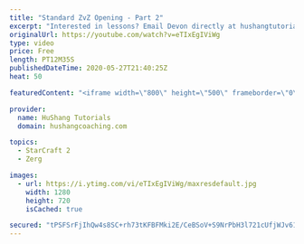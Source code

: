 ```yaml
---
title: "Standard ZvZ Opening - Part 2"
excerpt: "Interested in lessons? Email Devon directly at hushangtutorials@outlook.com ------------------------------------------------------------------------------------------------------- Want to support HuShang Tutorials directly? Patreon is a website where you can contribute a monthly donation that will help"
originalUrl: https://youtube.com/watch?v=eTIxEgIViWg
type: video
price: Free
length: PT12M35S
publishedDateTime: 2020-05-27T21:40:25Z
heat: 50

featuredContent: "<iframe width=\"800\" height=\"500\" frameborder=\"0\" src=\"https://www.youtube.com/embed/eTIxEgIViWg\" allow=\"accelerometer; autoplay; encrypted-media; gyroscope; picture-in-picture\" allowfullscreen></iframe>"

provider:
  name: HuShang Tutorials
  domain: hushangcoaching.com

topics:
  - StarCraft 2
  - Zerg

images:
  - url: https://i.ytimg.com/vi/eTIxEgIViWg/maxresdefault.jpg
    width: 1280
    height: 720
    isCached: true

secured: "tPSFSrFjIhQw4s8SC+rh73tKFBFMki2E/CeBSoV+S9NrPbH3l721cUfjWJv61DgHSRyzW4bm3ySRN9zsVouL+XMj5Em/7oyiLV/DTuw+kRx872oLq1ks+5lPpEFLK4dZ9wKdxhQyEpndatvg1yKILkQ+A30+uPHhTkp0/HgGFcyDBiwaJaLn+74ve9TC4yb9xLqPogeMRVtn4oyZ+njcllZRd48InY2Ic8b8zs7ZGdJ+hRTPObB95D53ZuZePH+uXwM7nqRyVyRDJIHvtAx5aHmuBgcTeUtEgsVCDpfOqptbE/4p0xhIVQ0+hTiXxeuzClvngVY69MxrD2h32VWGN+LeV2lp8jddIRwd0VwHO5NhXm3d2Kytdi6a+eyG/SuWuzxTzA1hjNAaZxvLargezJuJjfd6zEPnSLZWvHurPOo=;WAoFdMiLbJGH4jLjF0mTDg=="
---
```


